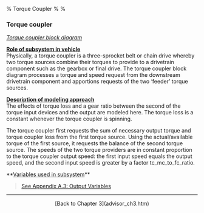% Torque Coupler
% 
% 

### Torque coupler

*[Torque coupler block diagram](tc.gif)*

**<u>Role of subsystem in vehicle</u>** \
Physically, a torque coupler is a three-sprocket belt or chain drive
whereby two torque sources combine their torques to provide to a
drivetrain component such as the gearbox or final drive. The torque
coupler block diagram processes a torque and speed request from the
downstream drivetrain component and apportions requests of the two
‘feeder’ torque sources.

**<u>Description of modeling approach</u>** \
The effects of torque loss and a gear ratio between the second of the
torque input devices and the output are modeled here. The torque loss is
a constant whenever the torque coupler is spinning.

The torque coupler first requests the sum of necessary output torque and
torque coupler loss from the first torque source. Using the
actual/available torque of the first source, it requests the balance of
the second torque source. The speeds of the two torque providers are in
constant proportion to the torque coupler output speed: the first input
speed equals the output speed, and the second input speed is greater by
a factor tc\_mc\_to\_fc\_ratio.

<p>
**<u>Variables used in subsystem</u>**

> [See Appendix A.3: Output
> Variables](advisor_appendices.htm#Output%20Torque%20Coupler)

* * * * *

<center>
[Back to Chapter 3](advisor_ch3.htm)

</center>
